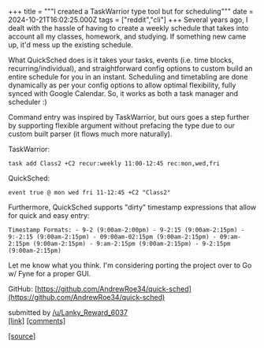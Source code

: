 +++
title = """I created a TaskWarrior type tool but for scheduling"""
date = 2024-10-21T16:02:25.000Z
tags = ["reddit","cli"]
+++
Several years ago, I dealt with the hassle of having to create a weekly schedule that takes into account all my classes, homework, and studying. If something new came up, it'd mess up the existing schedule.

What QuickSched does is it takes your tasks, events (i.e. time blocks, recurring/individual), and straightforward config options to custom build an entire schedule for you in an instant. Scheduling and timetabling are done dynamically as per your config options to allow optimal flexibility, fully synced with Google Calendar. So, it works as both a task manager and scheduler :)

Command entry was inspired by TaskWarrior, but ours goes a step further by supporting flexible argument without prefacing the type due to our custom built parser (it flows much more naturally).

TaskWarrior:

    task add Class2 +C2 recur:weekly 11:00-12:45 rec:mon,wed,fri 

QuickSched:

    event true @ mon wed fri 11-12:45 +C2 "Class2" 

Furthermore, QuickSched supports "dirty" timestamp expressions that allow for quick and easy entry:

    Timestamp Formats: - 9-2 (9:00am-2:00pm) - 9-2:15 (9:00am-2:15pm) - 9:-2:15 (9:00am-2:15pm) - 09:00am-02:15pm (9:00am-2:15pm) - 09:am-2:15pm (9:00am-2:15pm) - 9:am-2:15pm (9:00am-2:15pm) - 9-2:15pm (9:00am-2:15pm) 

Let me know what you think. I'm considering porting the project over to Go w/ Fyne for a proper GUI.

GitHub: [https://github.com/AndrewRoe34/quick-sched](https://github.com/AndrewRoe34/quick-sched)

submitted by [/u/Lanky\_Reward\_6037](https://www.reddit.com/user/Lanky_Reward_6037)  
[\[link\]](https://www.reddit.com/r/commandline/comments/1g8t9zl/i_created_a_taskwarrior_type_tool_but_for/) [\[comments\]](https://www.reddit.com/r/commandline/comments/1g8t9zl/i_created_a_taskwarrior_type_tool_but_for/)

[[source]](https://www.reddit.com/r/commandline/comments/1g8t9zl/i_created_a_taskwarrior_type_tool_but_for/)
